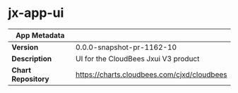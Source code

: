 # jx-app-ui

|App Metadata||
|---|---|
| **Version** | 0.0.0-snapshot-pr-1162-10 |
| **Description** | UI for the CloudBees Jxui V3 product |
| **Chart Repository** | https://charts.cloudbees.com/cjxd/cloudbees |
